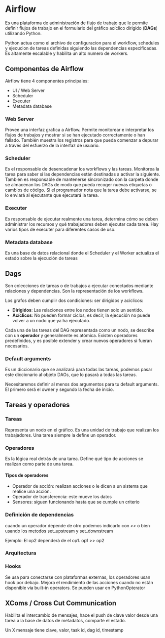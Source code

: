 # Airflow

Es una plataforma de administración de flujo de trabajo que le permite definir flujos de trabajo en el formulario del gráfico acíclico dirigido (**DAGs**) utilizando Python.

Python actua como el archivo de configuracion para el workflow, schedules y ejecucion de tareas definidas siguiendo las dependencias especificadas. Es altamente escalable y habilita un alto numero de workers.

## Componentes de Airflow

Airflow tiene 4 componentes principales: 

- UI / Web Server
- Scheduler
- Executer
- Metadata database

### Web Server

Provee una interfaz grafica a Airflow. Permite monitorear e interpretar los flujos de trabajos y mostrar si se han ejecutado correctamente o han fallado. También muestra los registros para que pueda comenzar a depurar a través del esfuerzo de la interfaz de usuario.

### Scheduler

Es el responsable de desencadenar los workflows y las tareas. Monitorea la tarea para saber si las dependencias están destinadas a activar la siguiente. También es responsable de mantenerse sincronizado con la carpeta donde se almacenan los DAGs de modo que pueda recoger nuevas etiquetas o cambios de código. Si el programador nota que la tarea debe activarse, se lo enviará al ejecutante que ejecutará la tarea.

### Executer

Es responsable de ejecutar realmente una tarea, determina cómo se deben administrar los recursos y qué trabajadores deben ejecutar cada tarea. Hay varios tipos de executer para diferentes casos de uso.

### Metadata database

Es una base de datos relacional donde el Scheduler y el Worker actualiza el estado sobre la ejecución de tareas

## Dags

Son colecciones de tareas o de trabajos a ejecutar conectados mediante relaciones y dependencias. Son la representación de los workflows.

Los grafos deben cumplir dos condiciones: ser dirigidos y acíclicos:

- **Dirigidos**: Las relaciones entre los nodos tienen solo un sentido.
- **Acíclicos**: No pueden formar ciclos, es decir, la ejecución no puede volver a un nodo que ya ha ejecutado.

Cada una de las tareas del DAG representada como un nodo, se describe con un **operador** y generalmente es atómica. Existen operadores predefinidos, y es posible extender y crear nuevos operadores si fueran necesarios.

### Default arguments

Es un diccionario que se analizará para todas las tareas, podemos pasar este diccionario al objeto DAGs, que lo pasará a todas las tareas.

Necesitaremos definir al menos dos argumentos para tu default arguments. El primero será el owner  y segundo la fecha de inicio.

## Tareas y operadores

### Tareas 

Representa un nodo en el gráfico. Es una unidad de trabajo que realizan los trabajadores. Una tarea siempre la define un operador.

### Operadores

Es la lógica real detrás de una tarea. Define qué tipo de acciones se realizan como parte de una tarea.

#### Tipos de operadores

- Operador de acción: realizan acciones o le dicen a un sistema que realice una acción.
- Operador de transferencia: este mueve los datos
- Sensores: siguen funcionando hasta que se cumple un criterio

###  Definición de dependencias

cuando un operador depende de otro podemos indicarlo con *>>* o bien usando los metodos set_upstream y set_downstream

Ejemplo: El op2 dependerá de el op1. op1 >> op2 

### Arquitectura

### Hooks

Se usa para conectarse con plataformas externas, los operadores usan hook por debajo. Mejora el rendimiento de las acciones cuando no están disponible via built-in operators. Se pueden usar en PythonOpterator

## XComs / Cross Cut Communication

Habilita el intercambio de mensajes, hace el push de clave valor desde una tarea a la base de datos de metadatos, comparte el estado.

Un X mensaje tiene clave, valor, task id, dag id, timestamp
